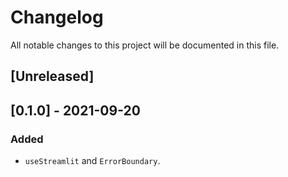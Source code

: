 # Changelog

All notable changes to this project will be documented in this file.

## [Unreleased]

## [0.1.0] - 2021-09-20

### Added

- `useStreamlit` and `ErrorBoundary`.
